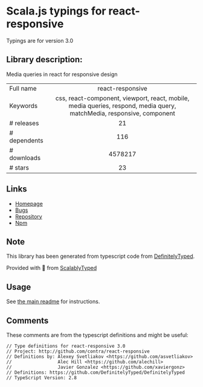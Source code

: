
# Scala.js typings for react-responsive

Typings are for version 3.0

## Library description:
Media queries in react for responsive design

|                    |                 |
| ------------------ | :-------------: |
| Full name          | react-responsive |
| Keywords           | css, react-component, viewport, react, mobile, media queries, respond, media query, matchMedia, responsive, component |
| # releases         | 21 |
| # dependents       | 116 |
| # downloads        | 4578217 |
| # stars            | 23 |

## Links
- [Homepage](http://github.com/contra/react-responsive)
- [Bugs](https://github.com/contra/react-responsive/issues)
- [Repository](https://github.com/contra/react-responsive)
- [Npm](https://www.npmjs.com/package/react-responsive)
    


## Note
This library has been generated from typescript code from [DefinitelyTyped](https://definitelytyped.org).

Provided with :purple_heart: from [ScalablyTyped](https://github.com/oyvindberg/ScalablyTyped)

## Usage
See [the main readme](../../readme.md) for instructions.

## Comments

These comments are from the typescript definitions and might be useful:
```
// Type definitions for react-responsive 3.0
// Project: http://github.com/contra/react-responsive
// Definitions by: Alexey Svetliakov <https://github.com/asvetliakov>
//                 Alec Hill <https://github.com/alechill>
//                 Javier Gonzalez <https://github.com/xaviergonz>
// Definitions: https://github.com/DefinitelyTyped/DefinitelyTyped
// TypeScript Version: 2.8

```

